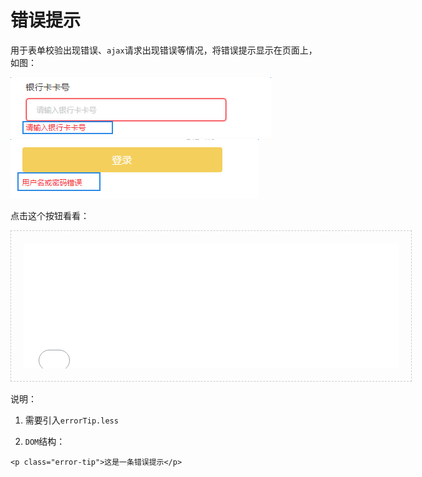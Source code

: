 # 错误提示

用于表单校验出现错误、`ajax`请求出现错误等情况，将错误提示显示在页面上，如图：

![PNG](./img/errorTip/errorTip_1.png)  ![PNG](./img/errorTip/errorTip_2.png) 

点击这个按钮看看：

<iframe src="./demo/errorTip/errorTip.html" width="600px" height="200px" frameborder="0" scrolling="no" style="border: 1px dashed #ccc;padding: 20px;"> </iframe>

说明：

1. 需要引入`errorTip.less`

2. `DOM`结构：

```
<p class="error-tip">这是一条错误提示</p>

```